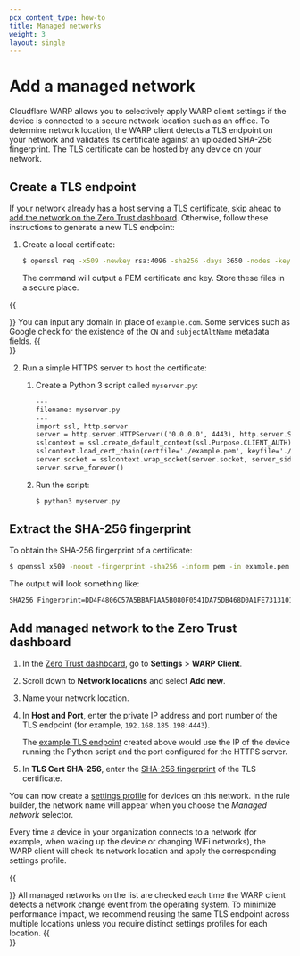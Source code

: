 ```yaml
---
pcx_content_type: how-to
title: Managed networks
weight: 3
layout: single
---
```


# Add a managed network

Cloudflare WARP allows you to selectively apply WARP client settings if the device is connected to a secure network location such as an office. To determine network location, the WARP client detects a TLS endpoint on your network and validates its certificate against an uploaded SHA-256 fingerprint. The TLS certificate can be hosted by any device on your network.

## Create a TLS endpoint

If your network already has a host serving a TLS certificate, skip ahead to [add the network on the Zero Trust dashboard](#add-managed-network-on-the-zero-trust-dashboard). Otherwise, follow these instructions to generate a new TLS endpoint:

1. Create a local certificate:

    ```sh
    $ openssl req -x509 -newkey rsa:4096 -sha256 -days 3650 -nodes -keyout example.key -out example.pem -subj "/CN=example.com" -addext "subjectAltName=DNS:example.com"
    ```

    The command will output a PEM certificate and key. Store these files in a secure place.

{{<Aside type="note">}}
You can input any domain in place of `example.com`. Some services such as Google check for the existence of the `CN` and `subjectAltName` metadata fields.
{{</Aside>}}


2. Run a simple HTTPS server to host the certificate:

    1. Create a Python 3 script called `myserver.py`:

        ```txt
        ---
        filename: myserver.py
        ---
        import ssl, http.server
        server = http.server.HTTPServer(('0.0.0.0', 4443), http.server.SimpleHTTPRequestHandler)
        sslcontext = ssl.create_default_context(ssl.Purpose.CLIENT_AUTH)
        sslcontext.load_cert_chain(certfile='./example.pem', keyfile='./example.key')
        server.socket = sslcontext.wrap_socket(server.socket, server_side=True)
        server.serve_forever()
        ```

    2. Run the script:

        ```sh
        $ python3 myserver.py
        ```

## Extract the SHA-256 fingerprint

To obtain the SHA-256 fingerprint of a certificate:

```sh
$ openssl x509 -noout -fingerprint -sha256 -inform pem -in example.pem | tr -d :
```

The output will look something like:

```txt
SHA256 Fingerprint=DD4F4806C57A5BBAF1AA5B080F0541DA75DB468D0A1FE731310149500CCD8662
```

## Add managed network to the Zero Trust dashboard

1. In the [Zero Trust dashboard](https://dash.teams.cloudflare.com), go to **Settings** > **WARP Client**.
2. Scroll down to **Network locations** and select **Add new**.
3. Name your network location.
4. In **Host and Port**, enter the private IP address and port number of the TLS endpoint (for example, `192.168.185.198:4443`).

    The [example TLS endpoint](#create-a-tls-endpoint) created above would use the IP of the device running the Python script and the port configured for the HTTPS server.

5. In **TLS Cert SHA-256**, enter the [SHA-256 fingerprint](#extract-the-sha-256-fingerprint) of the TLS certificate.

You can now create a [settings profile](/cloudflare-one/connections/connect-devices/warp/configure-warp/device-profiles/) for devices on this network. In the rule builder, the network name will appear when you choose the _Managed network_ selector.

Every time a device in your organization connects to a network (for example, when waking up the device or changing WiFi networks), the WARP client will check its network location and apply the corresponding settings profile.

{{<Aside type="note">}}
All managed networks on the list are checked each time the WARP client detects a network change event from the operating system. To minimize performance impact, we recommend reusing the same TLS endpoint across multiple locations unless you require distinct settings profiles for each location.
 {{</Aside>}}
